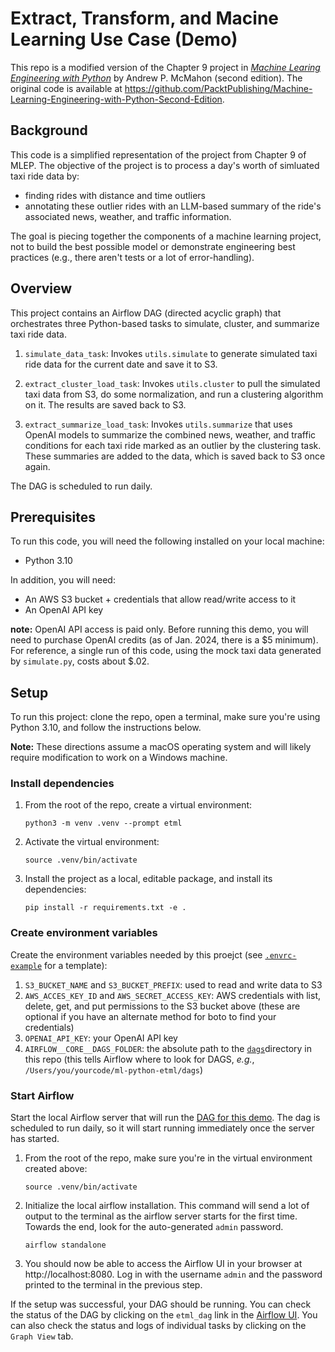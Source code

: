 # Extract, Transform, and Macine Learning Use Case (Demo)

This repo is a modified version of the Chapter 9 project in [_Machine Learing Engineering with Python_](https://bookshop.org/p/books/machine-learning-engineering-with-python-second-edition-manage-the-lifecycle-of-machine-learning-models-using-mlops-with-practical-examples-andrew-mcm/20564864?ean=9781837631964) by Andrew P. McMahon (second edition). The original code is available at https://github.com/PacktPublishing/Machine-Learning-Engineering-with-Python-Second-Edition.


## Background

This code is a simplified representation of the project from Chapter 9 of MLEP. The objective of the project is to process a day's worth of simluated taxi ride data by:

* finding rides with distance and time outliers
* annotating these outlier rides with an LLM-based summary of the ride's associated news, weather, and traffic information.

The goal is piecing together the components of a machine learning project, not to build the best possible model or demonstrate engineering best practices (e.g., there aren't tests or a lot of error-handling).

## Overview

This project contains an Airflow DAG (directed acyclic graph) that orchestrates three Python-based tasks to simulate, cluster, and summarize taxi ride data.

1. `simulate_data_task`: Invokes `utils.simulate` to generate simulated taxi ride data for the current date and save it to S3.

2. `extract_cluster_load_task`: Invokes `utils.cluster` to pull the simulated taxi data from S3, do some normalization, and run a clustering algorithm on it. The results are saved back to S3.

3. `extract_summarize_load_task`: Invokes `utils.summarize` that uses OpenAI models to summarize the combined news, weather, and traffic conditions for each taxi ride marked as an outlier by the clustering task. These summaries are added to the data, which is saved back to S3 once again.

The DAG is scheduled to run daily.

## Prerequisites

To run this code, you will need the following installed on your local machine:

* Python 3.10

In addition, you will need:

* An AWS S3 bucket + credentials that allow read/write access to it
* An OpenAI API key

**note:** OpenAI API access is paid only. Before running this demo, you will need to purchase OpenAI credits (as of Jan. 2024, there is a \$5 minimum). For reference, a single run of this code, using the mock taxi data generated by `simulate.py`, costs about $.02.


## Setup

To run this project: clone the repo, open a terminal, make sure you're using Python 3.10, and follow the instructions below.

**Note:** These directions assume a macOS operating system and will likely require modification to work on a Windows machine.

### Install dependencies

1. From the root of the repo, create a virtual environment:

    ```
    python3 -m venv .venv --prompt etml
    ```

2. Activate the virtual environment:

    ```
    source .venv/bin/activate
    ```

3. Install the project as a local, editable package, and install its dependencies:

    ```
    pip install -r requirements.txt -e .
    ```


### Create environment variables

Create the environment variables needed by this proejct (see [`.envrc-example`](.envrc-example) for a template):

1. `S3_BUCKET_NAME` and `S3_BUCKET_PREFIX`: used to read and write data to S3
2. `AWS_ACCES_KEY_ID` and `AWS_SECRET_ACCESS_KEY`: AWS credentials with list, delete, get, and put permissions to the S3 bucket above (these are optional if you have an alternate method for boto to find your credentials)
3. `OPENAI_API_KEY`: your OpenAI API key
4. `AIRFLOW__CORE__DAGS_FOLDER`: the absolute path to the [`dags`](dags)directory in this repo (this tells Airflow where to look for DAGS, _e.g._, `/Users/you/yourcode/ml-python-etml/dags`)

### Start Airflow

Start the local Airflow server that will run the [DAG for this demo](dags/etml_dag.py).
The dag is scheduled to run daily, so it will start running immediately once the server has started.

1. From the root of the repo, make sure you're in the virtual environment created above:

    ```
    source .venv/bin/activate
    ```

2. Initialize the local airflow installation. This command will send a lot of output to the terminal as the airflow server starts for the first time. Towards the end, look for the auto-generated `admin` password.

    ```
    airflow standalone
    ```

3. You should now be able to access the Airflow UI in your browser at http://localhost:8080. Log in with the username `admin` and the password printed to the terminal in the previous step.

If the setup was successful, your DAG should be running. You can check the status of the DAG by clicking on the `etml_dag` link in the [Airflow UI](https://airflow.apache.org/docs/apache-airflow/stable/ui.html). You can also check the status and logs of individual tasks by clicking on the `Graph View` tab.
